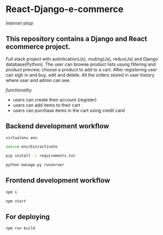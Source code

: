 # React-Django-e-commerce
 _Internet shop_
 
## This repository contains a Django and React ecommerce project.

Full stack project with autintication(Js), routing(Js), redux(Js) and Django database(Python).
The user can browse product lists usung filtering and product preview, choose a product to add to a cart.
After registering user can sigh in and buy, edit and delete.
All the orders stored in user history where user and admin can see.

_functionality_

- users can create their account (register) 
- users can add items to their cart
- users can purchase items in the cart using credit card

## Backend development workflow

```sh
virtualenv env

source env/bin/activate

pip install -r requirements.txt

python manage.py runserver
```

## Frontend development workflow

```sh
npm i

npm start
```

## For deploying

```sh
npm run build
```
